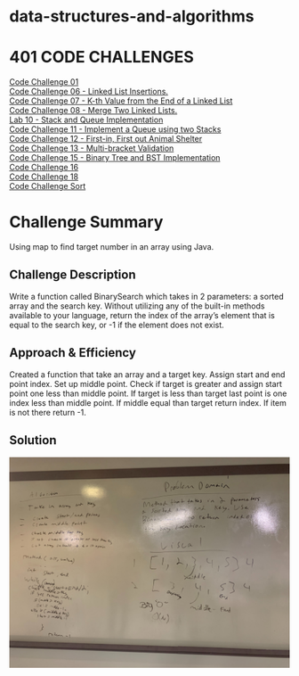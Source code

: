 # data-structures-and-algorithms

# 401 CODE CHALLENGES

[Code Challenge 01]()</br>
[Code Challenge 06 - Linked List Insertions.](https://github.com/daesy13/data-structures-and-algorithms/tree/master/code401challenges/src#challenge-6)</br>
[Code Challenge 07 - K-th Value from the End of a Linked List](https://github.com/daesy13/data-structures-and-algorithms/tree/master/code401challenges/src#challenge-7)</br>
[Code Challenge 08 - Merge Two Linked Lists.](https://github.com/daesy13/data-structures-and-algorithms/tree/master/code401challenges/src#challenge-8)</br>
[Lab 10 - Stack and Queue Implementation](https://github.com/daesy13/data-structures-and-algorithms/tree/master/code401challenges/src#lab-10)</br>
[Code Challenge 11 - Implement a Queue using two Stacks](https://github.com/daesy13/data-structures-and-algorithms/tree/master/code401challenges/src#challenge-11)</br>
[Code Challenge 12 - First-in, First out Animal Shelter](https://github.com/daesy13/data-structures-and-algorithms/tree/master/code401challenges/src#challenge-12)</br>
[Code Challenge 13 - Multi-bracket Validation](https://github.com/daesy13/data-structures-and-algorithms/tree/master/code401challenges/src#challenge-13)</br>
[Code Challenge 15 - Binary Tree and BST Implementation](https://github.com/daesy13/data-structures-and-algorithms/tree/master/code401challenges/src#challenge-15)</br>
[Code Challenge 16](https://github.com/daesy13/data-structures-and-algorithms/blob/master/code401challenges/src/README.md#challenge-16)</br>
[Code Challenge 18](https://github.com/daesy13/data-structures-and-algorithms/blob/master/code401challenges/src/README.md#challenge-18)</br>
[Code Challenge Sort](https://github.com/daesy13/data-structures-and-algorithms/blob/master/code401challenges/src/README.md#challenge-SORT)</br>


# Challenge Summary
Using map to find target number in an array using Java.

## Challenge Description
Write a function called BinarySearch which takes in 2 parameters: a sorted array and the search key. Without utilizing any of the built-in methods available to your language, return the index of the array’s element that is equal to the search key, or -1 if the element does not exist.

## Approach & Efficiency
Created a function that take an array and a target key. Assign start and end point index. Set up middle point. Check if target is greater and assign start point one less than middle point. If target is less than target last point is one index less than middle point. If middle equal than target return index. If item is not there return -1.

## Solution
![whiteboard](/assets/challenge3.jpg)
